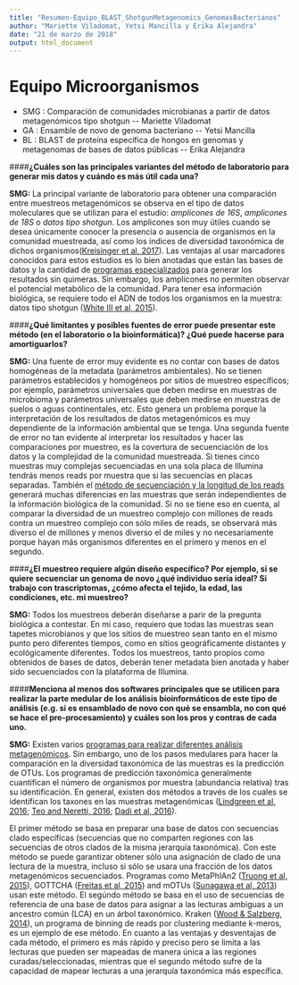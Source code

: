 ```yaml
---
title: "Resumen-Equipo_BLAST_ShotgunMetagenomics_GenomasBacterianos"
author: "Mariette Viladomat, Yetsi Mancilla y Erika Alejandra"
date: "21 de marzo de 2018"
output: html_document
---
```


# Equipo Microorganismos

* SMG :  Comparación de comunidades microbianas a partir de datos metagenómicos tipo shotgun -- Mariette Viladomat
* GA : Ensamble de novo de genoma bacteriano -- Yetsi Mancilla
* BL : BLAST de proteína específica de hongos en genomas y metagenomas de bases de datos públicas -- Erika Alejandra


####__¿Cuáles son las principales variantes del método de laboratorio para generar mis datos y cuándo es más útil cada una?__

__SMG:__ La principal variante de laboratorio para obtener una comparación entre muestreos metagenómicos se observa en el tipo de datos moleculares que se utilizan para el estudio: _amplicones de 16S_, _amplicones de 18S_ o _datos tipo shotgun_. Los amplicones son muy útiles cuando se desea únicamente conocer la presencia o ausencia de organismos en la comunidad muestreada,  así como los índices de diversidad taxonómica de dichos organismos([Kreisinger et al, 2017](https://www.frontiersin.org/articles/10.3389/fmicb.2017.00050/full)). Las ventajas al usar marcadores conocidos para estos estudios es lo bien anotadas que están las bases de datos y la cantidad de [programas especializados](http://www.bushmanlab.org/assets/pdf/publications/20383131.pdf) para generar los resultados sin quimeras. Sin embargo, los amplicones no permiten observar el potencial metabólico de la comunidad. Para tener esa información  biológica, se requiere todo el ADN de todos los organismos en la muestra: datos tipo shotgun ([White III et al, 2015](https://www.researchgate.net/publication/282431849_Metagenomic_analysis_reveals_that_modern_microbialites_and_polar_microbial_mats_have_similar_taxonomic_and_functional_potential)).


####__¿Qué limitantes y posibles fuentes de error puede presentar este método (en el laboratorio o la bioinformática)? ¿Qué puede hacerse para amortiguarlos?__

__SMG:__ Una fuente de error muy evidente es no contar con bases de datos homogéneas de la metadata (parámetros ambientales). No se tienen parámetros establecidos y homogéneos por sitios de muestreo específicos; por ejemplo, parámetros universales que deben medirse en muestras de microbioma y parámetros universales que deben medirse en muestras de suelos o aguas continentales, etc. Esto genera un problema porque la interpretación de los resultados de datos metagenómicos es muy dependiente de la información ambiental que se tenga. Una segunda fuente de error no tan evidente al interpretar los resultados y hacer las comparaciones por muestreo, es la covertura de secuenciación de los datos y la complejidad de la comunidad muestreada. Si tienes cinco muestras muy complejas secuenciadas en una sola placa de Illumina tendrás menos reads por muestra que si las secuencías en placas separadas. También el [método de secuenciación y la longitud de los reads](https://www.illumina.com/systems/sequencing-platforms/miseq/specifications.html) generará muchas diferencias en las muestras que serán independientes de la información biológica de la comunidad. Si no se tiene eso en cuenta, al comparar la diversidad de un muestreo complejo con millones de reads contra un muestreo complejo con sólo miles de reads, se observará más diverso el de millones y menos diverso el de miles y no necesariamente porque hayan más organismos diferentes en el primero y menos en el segundo. 


####__¿El muestreo requiere algún diseño específico? Por ejemplo, si se quiere secuenciar un genoma de novo ¿qué individuo sería ideal? Si trabajo con trascriptomas, ¿cómo afecta el tejido, la edad, las condiciones, etc. mi muestreo?__

__SMG:__ Todos los muestreos deberán diseñarse a parir de la pregunta biológica a contestar. En mi caso, requiero que todas las muestras sean tapetes microbianos y que los sitios de muestreo sean tanto en el mismo punto pero diferentes tiempos, como en sitios geográficamente distantes y ecológicamente diferentes. Todos los muestreos, tanto propios como obtenidos de bases de datos, deberán tener metadata bien anotada y haber sido secuenciados con la plataforma de Illumina. 


####__Menciona al menos dos softwares principales que se utilicen para realizar la parte medular de los análisis bioinformáticos de este tipo de análisis (e.g. si es ensamblado de novo con qué se ensambla, no con qué se hace el pre-procesamiento) y cuáles son los pros y contras de cada uno.__

__SMG:__ Existen varios [programas para realizar diferentes análisis metagenómicos](https://molbiol-tools.ca/Genomics.htm#Metagenomics). Sin embargo, uno de los pasos medulares para hacer la comparación en la diversidad taxonómica de las muestras es la predicción de OTUs. Los programas de predicción taxonómica generalmente cuantifican el número de organismos por muestra (abundancia relativa) tras su identificación. En general, existen dos métodos a través de los cuales se identifican los taxones en las muestras metagenómicas ([Lindgreen et al, 2016](https://www.ncbi.nlm.nih.gov/pmc/articles/PMC4726098/pdf/srep19233.pdf); [Teo and Neretti, 2016](https://www.biorxiv.org/content/biorxiv/early/2016/10/15/081141.full.pdf); [Dadi et al, 2016](https://peerj.com/articles/3138/)). 

El primer método se basa en preparar una base de datos con secuencias clado específicas (secuencias que no comparten regiones con las secuencias de otros clados de la misma jerarquía taxonómica). Con este método se puede garantizar obtener sólo una asignación de clado de una lectura de la muestra, incluso si sólo se usara una fracción de los datos metagenómicos secuenciados. Programas como MetaPhlAn2 ([Truong et al, 2015](https://www.nature.com/articles/nmeth.3589)), GOTTCHA ([Freitas et al, 2015](https://academic.oup.com/nar/article/43/10/e69/2409024)) and mOTUs ([Sunagawa et al, 2013](https://www.nature.com/articles/nmeth.2693)) usan este método. El segúndo método se basa en el uso de secuencias de referencia de una base de datos para asignar a las lecturas ambiguas a un ancestro común (LCA) en un árbol taxonómico. Kraken ([Wood & Salzberg, 2014](https://genomebiology.biomedcentral.com/articles/10.1186/gb-2014-15-3-r46)), un programa de binning de reads por clustering mediante k-meros, es un ejemplo de ese método. En cuanto a las ventajas y desventajas de cada método, el primero es más rápido y preciso pero se limita a las lecturas que pueden ser mapeadas de manera única a las regiones curadas/seleccionadas, mientras que el segundo método sufre de la capacidad de mapear lecturas a una jerarquía taxonómica más específica. 
